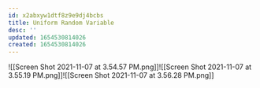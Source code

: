 ```yaml
---
id: x2abxyw1dtf8z9e9dj4bcbs
title: Uniform Random Variable
desc: ''
updated: 1654530814026
created: 1654530814026
---
```

![[Screen Shot 2021-11-07 at 3.54.57 PM.png]]![[Screen Shot 2021-11-07 at 3.55.19 PM.png]]![[Screen Shot 2021-11-07 at 3.56.28 PM.png]]
